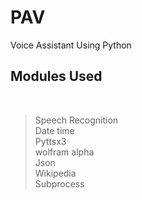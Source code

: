 # PAV

Voice Assistant Using Python

## Modules Used

<br>

> Speech Recognition <br>
> Date time <br>
> Pyttsx3 <br>
> wolfram alpha <br>
> Json <br>
> Wikipedia <br>
> Subprocess <br>
